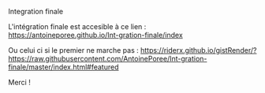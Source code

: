 Integration finale

L'intégration finale est accesible à ce lien : https://antoineporee.github.io/Int-gration-finale/index

Ou celui ci si le premier ne marche pas : https://riderx.github.io/gistRender/?https://raw.githubusercontent.com/AntoinePoree/Int-gration-finale/master/index.html#featured

Merci !
